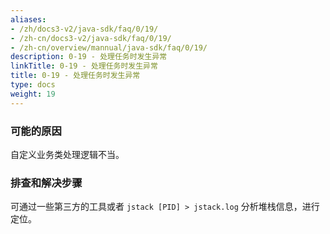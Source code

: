 ```yaml
---
aliases:
- /zh/docs3-v2/java-sdk/faq/0/19/
- /zh-cn/docs3-v2/java-sdk/faq/0/19/
- /zh-cn/overview/mannual/java-sdk/faq/0/19/
description: 0-19 - 处理任务时发生异常
linkTitle: 0-19 - 处理任务时发生异常
title: 0-19 - 处理任务时发生异常
type: docs
weight: 19
---
```








### 可能的原因

自定义业务类处理逻辑不当。

### 排查和解决步骤

可通过一些第三方的工具或者 `jstack [PID] > jstack.log` 分析堆栈信息，进行定位。
